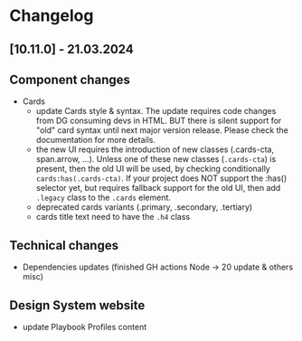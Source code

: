 # Changelog

## \[10.11.0\] - 21.03.2024

## Component changes

- Cards
  - update Cards style & syntax. The update requires code changes from DG consuming devs in HTML. BUT there is silent support for "old" card syntax until next major version release. Please check the documentation for more details.
  - the new UI requires the introduction of new classes (.cards-cta, span.arrow, ...). Unless one of these new classes (`.cards-cta`) is present, then the old UI will be used, by checking conditionally `cards:has(.cards-cta)`. If your project does NOT support the :has() selector yet, but requires fallback support for the old UI, then add `.legacy` class to the `.cards` element.
  - deprecated cards variants (.primary, .secondary, .tertiary)
  - cards title text need to have the `.h4` class

## Technical changes

- Dependencies updates (finished GH actions Node -> 20 update & others misc)

## Design System website

- update Playbook Profiles content

